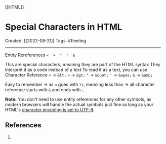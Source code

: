 [[HTML]]

# Special Characters in HTML
Created:  [[2022-08-21]]
Tags: #fleeting 

---
Entity Rereferences
`<  >  "  '  &`

This are special characters, meaning they are part of the HTML syntax
They interpret it as a code instead of a text
To read it as a text, you can use Character Reference
`<`  ->   `&lt;`
`>`  ->   `&gt;`
`"`  ->   `&quot;`
`'`  ->   `&apos;`
`&`  ->   `&amp;`

Easy to remember 
-> as `<` goes with `lt`, meaning less than
-> all character reference starts with `&` and ends with `;`


**Note:** 
You don't need to use entity references for any other symbols, as modern browsers will handle the actual symbols just fine as long as your HTML's [character encoding is set to UTF-8](https://developer.mozilla.org/en-US/docs/Learn/HTML/Introduction_to_HTML/The_head_metadata_in_HTML#specifying_your_documents_character_encoding).













## References
1. 
